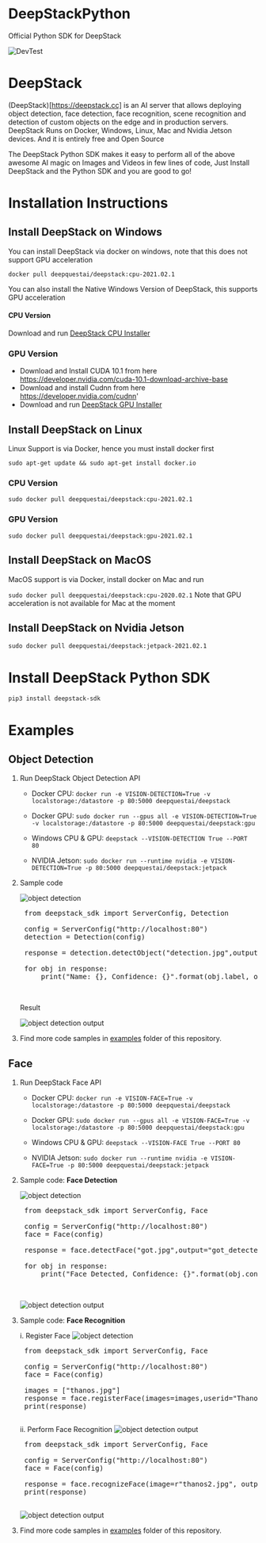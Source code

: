 # DeepStackPython

Official Python SDK for DeepStack

![DevTest](https://github.com/johnolafenwa/DeepStackPython/workflows/DevTest/badge.svg)

# DeepStack

(DeepStack)[https://deepstack.cc] is an AI server that allows deploying object detection, face detection, face recognition, scene recognition and detection of custom objects on the edge and in production servers.
DeepStack Runs on Docker, Windows, Linux, Mac and Nvidia Jetson devices.
And it is entirely free and Open Source

The DeepStack Python SDK makes it easy to perform all of the above awesome AI magic on Images and Videos in few lines of code,
Just Install DeepStack and the Python SDK and you are good to go!

# Installation Instructions

## Install DeepStack on Windows

You can install DeepStack via docker on windows, note that this does not support GPU acceleration

`docker pull deepquestai/deepstack:cpu-2021.02.1`

You can also install the Native Windows Version of DeepStack, this supports GPU acceleration

#### CPU Version

Download and run [DeepStack CPU Installer](https://github.com/johnolafenwa/DeepStack/releases/download/0.2-beta/DeepStack-Installer-CPU.2021.01.beta.exe)

### GPU Version

- Download and Install CUDA 10.1 from here https://developer.nvidia.com/cuda-10.1-download-archive-base
- Download and install Cudnn from here https://developer.nvidia.com/cudnn'
- Download and run [DeepStack GPU Installer](https://github.com/johnolafenwa/DeepStack/releases/download/0.2-beta/DeepStack-Installer-GPU.2021.01.beta.exe)

## Install DeepStack on Linux

Linux Support is via Docker, hence you must install docker first

`sudo apt-get update && sudo apt-get install docker.io`

### CPU Version

`sudo docker pull deepquestai/deepstack:cpu-2021.02.1`

### GPU Version

`sudo docker pull deepquestai/deepstack:gpu-2021.02.1`

## Install DeepStack on MacOS

MacOS support is via Docker, install docker on Mac and run

`sudo docker pull deepquestai/deepstack:cpu-2020.02.1`
Note that GPU acceleration is not available for Mac at the moment

## Install DeepStack on Nvidia Jetson

`sudo docker pull deepquestai/deepstack:jetpack-2021.02.1`

# Install DeepStack Python SDK

`pip3 install deepstack-sdk`

# Examples

## Object Detection

1. Run DeepStack Object Detection API

   - Docker CPU: `docker run -e VISION-DETECTION=True -v localstorage:/datastore -p 80:5000 deepquestai/deepstack`

   - Docker GPU: `sudo docker run --gpus all -e VISION-DETECTION=True -v localstorage:/datastore -p 80:5000 deepquestai/deepstack:gpu`

   - Windows CPU & GPU: `deepstack --VISION-DETECTION True --PORT 80`

   - NVIDIA Jetson: `sudo docker run --runtime nvidia -e VISION-DETECTION=True -p 80:5000 deepquestai/deepstack:jetpack`

2. Sample code

   ![object detection](examples/detection.jpg)
    <pre>
    from deepstack_sdk import ServerConfig, Detection
   
    config = ServerConfig("http://localhost:80")
    detection = Detection(config)
   
    response = detection.detectObject("detection.jpg",output="detection_output.jpg", draw_bounding_box=True,show_label=True,show_conf=True)
   
    for obj in response:
        print("Name: {}, Confidence: {}".format(obj.label, obj.confidence))
   
    </pre>

   Result

   ![object detection output](examples/detection_output.jpg)

3) Find more code samples in [examples](examples/) folder of this repository.

## Face

1. Run DeepStack Face API

   - Docker CPU: `docker run -e VISION-FACE=True -v localstorage:/datastore -p 80:5000 deepquestai/deepstack`

   - Docker GPU: `sudo docker run --gpus all -e VISION-FACE=True -v localstorage:/datastore -p 80:5000 deepquestai/deepstack:gpu`

   - Windows CPU & GPU: `deepstack --VISION-FACE True --PORT 80`

   - NVIDIA Jetson: `sudo docker run --runtime nvidia -e VISION-FACE=True -p 80:5000 deepquestai/deepstack:jetpack`

2. Sample code: **Face Detection**

   ![object detection](examples/got.jpg)
    <pre>
    from deepstack_sdk import ServerConfig, Face
   
    config = ServerConfig("http://localhost:80")
    face = Face(config)
   
    response = face.detectFace("got.jpg",output="got_detected.jpg")
   
    for obj in response:
        print("Face Detected, Confidence: {}".format(obj.confidence))
   
    </pre>

   ![object detection output](examples/got_detected.jpg)

3. Sample code: **Face Recognition**

   i. Register Face
   ![object detection](examples/thanos.jpg)

    <pre>
    from deepstack_sdk import ServerConfig, Face
   
    config = ServerConfig("http://localhost:80")
    face = Face(config)
   
    images = ["thanos.jpg"]
    response = face.registerFace(images=images,userid="Thanos")
    print(response)
    </pre>

   ii. Perform Face Recognition
   ![object detection output](examples/thanos2.jpg)

    <pre>
    from deepstack_sdk import ServerConfig, Face
   
    config = ServerConfig("http://localhost:80")
    face = Face(config)
   
    response = face.recognizeFace(image=r"thanos2.jpg", output="face_recognized.jpg",draw_bounding_box=True,show_label=True,show_conf=True)
    print(response)
    </pre>

   ![object detection output](examples/face_recognized.jpg)

3) Find more code samples in [examples](examples/) folder of this repository.
